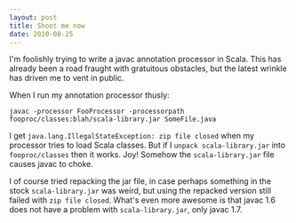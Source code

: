 ```yaml
---
layout: post
title: Shoot me now
date: 2010-08-25
---
```


I'm foolishly trying to write a javac annotation processor in Scala. This has
already been a road fraught with gratuitous obstacles, but the latest wrinkle
has driven me to vent in public.

When I run my annotation processor thusly:

    javac -processor FooProcessor -processorpath fooproc/classes:blah/scala-library.jar SomeFile.java

I get `java.lang.IllegalStateException: zip file closed` when my processor
tries to load Scala classes. But if I `unpack scala-library.jar` into
`fooproc/classes` then it works. Joy! Somehow the `scala-library.jar` file
causes javac to choke.

I of course tried repacking the jar file, in case perhaps something in the
stock `scala-library.jar` was weird, but using the repacked version still
failed with `zip file closed`. What's even more awesome is that javac 1.6 does
not have a problem with `scala-library.jar`, only javac 1.7.

